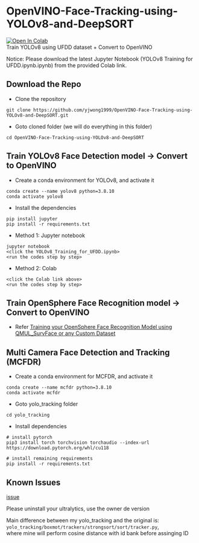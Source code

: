 # OpenVINO-Face-Tracking-using-YOLOv8-and-DeepSORT

[![Open In Colab](https://colab.research.google.com/assets/colab-badge.svg)](https://colab.research.google.com/drive/1bnRcWCp1Y6Jf7l2NORiZ4pDLvgSmDmZw?usp=sharing) </br>
Train YOLOv8 using UFDD dataset + Convert to OpenVINO

Notice:
Please download the latest Jupyter Notebook (YOLOv8 Training for UFDD.ipynb.ipynb) from the provided Colab link.

## Download the Repo

- Clone the repository
```
git clone https://github.com/yjwong1999/OpenVINO-Face-Tracking-using-YOLOv8-and-DeepSORT.git
```

- Goto cloned folder (we will do everything in this folder)
```
cd OpenVINO-Face-Tracking-using-YOLOv8-and-DeepSORT
```

## Train YOLOv8 Face Detection model -> Convert to OpenVINO

- Create a conda environment for YOLOv8, and activate it
```
conda create --name yolov8 python=3.8.10
conda activate yolov8 
```

- Install the dependencies
```
pip install jupyter
pip install -r requirements.txt
```

- Method 1: Jupyter notebook
```
jupyter notebook
<click the YOLOv8_Training_for_UFDD.ipynb>
<run the codes step by step>
```

- Method 2: Colab
```
<click the Colab link above>
<run the codes step by step>
```

## Train OpenSphere Face Recognition model -> Convert to OpenVINO

- Refer [Training your OpenSphere Face Recognition Model using QMUL_SurvFace or any Custom Dataset](https://github.com/yjwong1999/opensphere)

## Multi Camera Face Detection and Tracking (MCFDR)

- Create a conda environment for MCFDR, and activate it
```
conda create --name mcfdr python=3.8.10
conda activate mcfdr 
```

- Goto yolo_tracking folder
```
cd yolo_tracking
```

- Install dependencies
```
# install pytorch
pip3 install torch torchvision torchaudio --index-url https://download.pytorch.org/whl/cu118

# install remaining requirements
pip install -r requirements.txt
```


## Known Issues
[issue](https://github.com/mikel-brostrom/yolo_tracking/issues/1071#issuecomment-1684865948)

Please uninstall your ultralytics, use the owner de version

Main difference between my yolo_tracking and the original is:</br> 
```yolo_tracking/boxmot/trackers/strongsort/sort/tracker.py```,</br>
where mine will perform cosine distance with id bank before assinging ID



